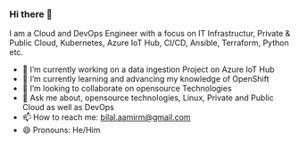 ### Hi there 👋
I am a Cloud and DevOps Engineer with a focus on IT Infrastructur, Private & Public Cloud, Kubernetes, Azure IoT Hub, CI/CD, Ansible, Terraform, Python etc.
<!--
**abilalmdo/abilalmdo** is a ✨ _special_ ✨ repository because its `README.md` (this file) appears on your GitHub profile.

Here are some ideas to get you started:

- 🔭 I’m currently working on ...
- 🌱 I’m currently learning ...
- 👯 I’m looking to collaborate on ...
- 🤔 I’m looking for help with ...
- 💬 Ask me about ...
- 📫 How to reach me: ...
- 😄 Pronouns: ...
- ⚡ Fun fact: ...
-->
- 🔭 I’m currently working on a data ingestion Project on Azure IoT Hub
- 🌱 I’m currently learning and advancing my knowledge of OpenShift
- 👯 I’m looking to collaborate on opensource Technologies 
- 💬 Ask me about, opensource technologies, Linux, Private and Public Cloud as well as DevOps
- 📫 How to reach me: bilal.aamirm@gmail.com
- 😄 Pronouns: He/Him
